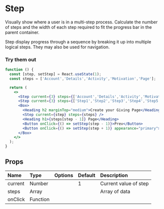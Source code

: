 # Step

Visually show where a user is in a multi-step process. Calculate the number of steps
and the width of each step required to fit the progress bar in the parent container.

Step display progress through a sequence by breaking it up into multiple logical steps. They may also be used for navigation.

### Try them out

```.jsx
function () {
  const [step, setStep] = React.useState(1);
  const steps = ['Account','Details','Activity','Motivation','Page'];

  return (
    <>
      <Step current={3} steps={['Account','Details','Activity','Motivation','Page']} />
      <Step current={3} steps={['Step1','Step2','Step3','Step4','Step5','Step6']} />
      <Box>
        <Heading h2 marginTop="medium">Create your Giving Page</Heading>
        <Step current={step} steps={steps} />
        <Heading h1>{steps[step - 1]} Page</Heading>
        <Button onClick={() => setStep(step - 1)}>Prev</Button>
        <Button onClick={() => setStep(step + 1)} appearance="primary">Next</Button>
      </Box>
    </>
  );
}
```

## Props

| Name    | Type     | Options | Default | Description           |
| :------ | :------- | :-----: | :------ | :-------------------- |
| current | Number   |         | 1       | Current value of step |
| steps   | Array    |         |         | Array of data         |
| onClick | Function |         |         |                       |
